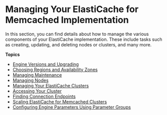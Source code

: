 # Managing Your ElastiCache for Memcached Implementation<a name="managing-elasticache"></a>

In this section, you can find details about how to manage the various components of your ElastiCache implementation\. These include tasks such as creating, updating, and deleting nodes or clusters, and many more\.

**Topics**
+ [Engine Versions and Upgrading](engine-versions.md)
+ [Choosing Regions and Availability Zones](RegionsAndAZs.md)
+ [Managing Maintenance](maintenance-window.md)
+ [Managing Nodes](CacheNodes.md)
+ [Managing Your ElastiCache Clusters](Clusters.md)
+ [Accessing Your Cluster](accessing-elasticache.md)
+ [Finding Connection Endpoints](Endpoints.md)
+ [Scaling ElastiCache for Memcached Clusters](Scaling.md)
+ [Configuring Engine Parameters Using Parameter Groups](ParameterGroups.md)